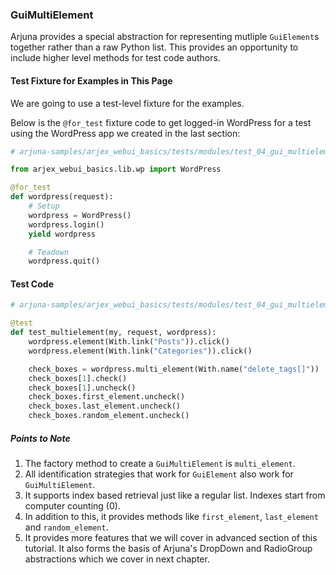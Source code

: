 ### GuiMultiElement

Arjuna provides a special abstraction for representing mutliple ```GuiElement```s together rather than a raw Python list. This provides an opportunity to include higher level methods for test code authors.

#### Test Fixture for Examples in This Page

We are going to use a test-level fixture for the examples.

Below is the `@for_test` fixture code to get logged-in WordPress for a test using the WordPress app we created in the last section:

```python
# arjuna-samples/arjex_webui_basics/tests/modules/test_04_gui_multielement.py

from arjex_webui_basics.lib.wp import WordPress

@for_test
def wordpress(request):
    # Setup
    wordpress = WordPress()
    wordpress.login()
    yield wordpress

    # Teadown
    wordpress.quit()
```

#### Test Code

```python
# arjuna-samples/arjex_webui_basics/tests/modules/test_04_gui_multielement.py

@test
def test_multielement(my, request, wordpress):
    wordpress.element(With.link("Posts")).click()
    wordpress.element(With.link("Categories")).click()

    check_boxes = wordpress.multi_element(With.name("delete_tags[]"))
    check_boxes[1].check()
    check_boxes[1].uncheck()
    check_boxes.first_element.uncheck()
    check_boxes.last_element.uncheck()
    check_boxes.random_element.uncheck()
```

##### Points to Note
1. The factory method to create a `GuiMultiElement` is `multi_element`.
2. All identification strategies that work for `GuiElement` also work for `GuiMultiElement`.
3. It supports index based retrieval just like a regular list. Indexes start from computer counting (0).
4. In addition to this, it provides methods like `first_element`, `last_element` and `random_element`.
5. It provides more features that we will cover in advanced section of this tutorial. It also forms the basis of Arjuna's DropDown and RadioGroup abstractions which we cover in next chapter.
